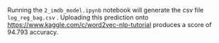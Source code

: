 Running the `2_imdb_model.ipynb` notebook will generate the csv file `log_reg_bag.csv` . Uploading this prediction onto https://www.kaggle.com/c/word2vec-nlp-tutorial produces a score of 94.793 accuracy.
